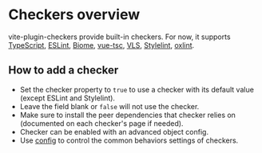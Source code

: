 # Checkers overview

vite-plugin-checkers provide built-in checkers. For now, it supports [TypeScript](/checkers/typescript), [ESLint](/checkers/eslint), [Biome](/checkers/biome), [vue-tsc](/checkers/vue-tsc), [VLS](/checkers/vls), [Stylelint](/checkers/stylelint), [oxlint](/checkers/oxlint).

## How to add a checker

- Set the checker property to `true` to use a checker with its default value (except ESLint and Stylelint).
- Leave the field blank or `false` will not use the checker.
- Make sure to install the peer dependencies that checker relies on (documented on each checker's page if needed).
- Checker can be enabled with an advanced object config.
- Use [config](/configuration/config) to control the common behaviors settings of checkers.
